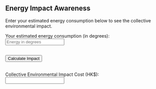 <!DOCTYPE html>
<html lang="en">
<head>
<meta charset="UTF-8">
<meta name="viewport" content="width=device-width, initial-scale=1.0">
<title>Energy Impact Awareness Calculator</title>
<script>
function showFixedCost() {
    // Set the cost to a fixed value to illustrate the impact
    var fixedCost = 4199.2e9; // This represents HK$4199.2 billion
    document.getElementById('totalCost').value = `HK$ ${fixedCost.toLocaleString()}`;
    
    // Display the alert message to the user
    alert("No matter how little or how much energy you think you use, the collective environmental impact is immense. The energy cost we are facing together is a staggering HK$4199.2 billion, which reflects the scale of the challenge ahead of us.");
}
</script>
</head>
<body>

<h2>Energy Impact Awareness</h2>

<p>Enter your estimated energy consumption below to see the collective environmental impact.</p>

<label for="consumption">Your estimated energy consumption (in degrees):</label><br>
<input type="number" id="consumption" placeholder="Energy in degrees"><br><br>

<button onclick="showFixedCost()">Calculate Impact</button><br><br>

<label for="totalCost">Collective Environmental Impact Cost (HK$):</label><br>
<input type="text" id="totalCost" readonly><br>

</body>
</html>
